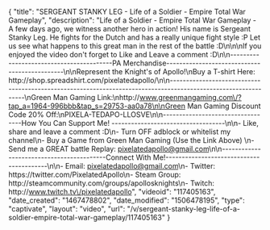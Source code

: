 {
    "title": "SERGEANT STANKY LEG - Life of a Soldier - Empire Total War Gameplay",
    "description": "Life of a Soldier - Empire Total War Gameplay - A few days ago, we witness another hero in action!  His name is Sergeant Stanky Leg.  He fights for the Dutch and has a really unique fight style :P  Let us see what happens to this great man in the rest of the battle :D\n\n\nIf you enjoyed the video don't forget to Like and Leave a comment :D\n\n-----------------------------------------PA Merchandise----------------------------------------------\n\nRepresent the Knight's of Apollo!\nBuy a T-shirt Here: http:\/\/shop.spreadshirt.com\/pixelatedapollo\/\n\n---------------------------------------------------------------------------------------------------------------\nGreen Man Gaming Link:\nhttp:\/\/www.greenmangaming.com\/?tap_a=1964-996bbb&tap_s=29753-aa0a78\n\nGreen Man Gaming Discount Code 20% Off:\nPIXELA-TEDAPO-LLOSVE\n\n----------------------------------How You Can Support Me! -----------------------------------\n\n- Like, share and leave a comment :D\n- Turn OFF adblock or whitelist my channel\n- Buy a Game from Green Man Gaming (Use the Link Above) \n- Send me a GREAT battle Replay: pixelatedapollo@gmail.com\n\n------------------------------------------Connect With Me!-----------------------------------------\n\n- Email: pixelatedapollo@gmail.com\n- Twitter: https:\/\/twitter.com\/PixelatedApollo\n- Steam Group:  http:\/\/steamcommunity.com\/groups\/apollosknights\n- Twitch: http:\/\/www.twitch.tv\/pixelatedapollo",
    "videoid": "117405163",
    "date_created": "1467478802",
    "date_modified": "1506478195",
    "type": "captivate",
    "layout": "video",
    "url": "\/v\/sergeant-stanky-leg-life-of-a-soldier-empire-total-war-gameplay\/117405163"
}